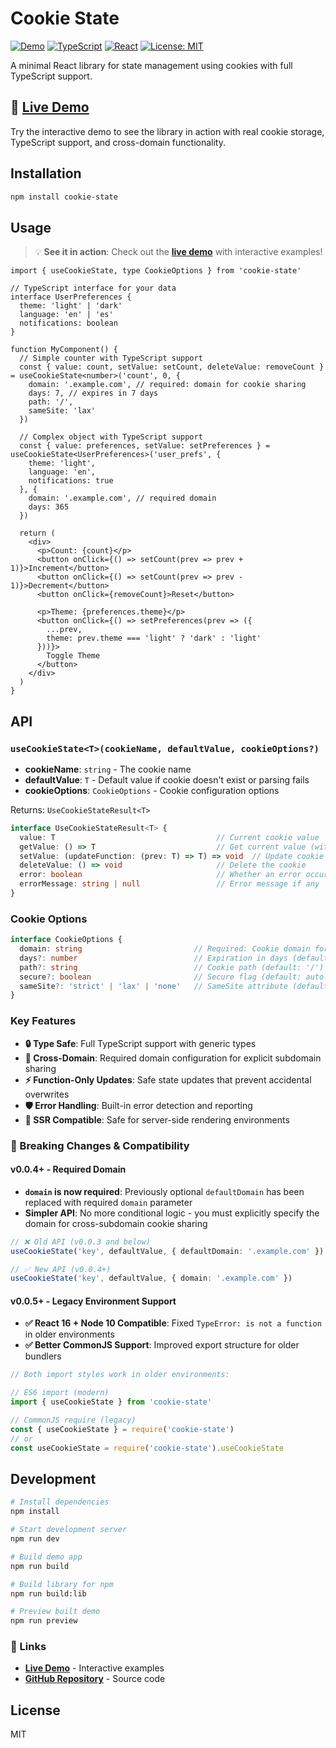 # Cookie State

[![Demo](https://img.shields.io/badge/demo-live-brightgreen.svg)](https://cookie-state.vercel.app/)
[![TypeScript](https://img.shields.io/badge/TypeScript-007ACC?logo=typescript&logoColor=white)](https://www.typescriptlang.org/)
[![React](https://img.shields.io/badge/React-20232A?logo=react&logoColor=61DAFB)](https://reactjs.org/)
[![License: MIT](https://img.shields.io/badge/License-MIT-yellow.svg)](https://opensource.org/licenses/MIT)

A minimal React library for state management using cookies with full TypeScript support.

## 🚀 [**Live Demo**](https://cookie-state.vercel.app/)

Try the interactive demo to see the library in action with real cookie storage, TypeScript support, and cross-domain functionality.

## Installation

```bash
npm install cookie-state
```

## Usage

> 💡 **See it in action**: Check out the [**live demo**](https://cookie-state.vercel.app/) with interactive examples!

```tsx
import { useCookieState, type CookieOptions } from 'cookie-state'

// TypeScript interface for your data
interface UserPreferences {
  theme: 'light' | 'dark'
  language: 'en' | 'es'
  notifications: boolean
}

function MyComponent() {
  // Simple counter with TypeScript support
  const { value: count, setValue: setCount, deleteValue: removeCount } = useCookieState<number>('count', 0, {
    domain: '.example.com', // required: domain for cookie sharing
    days: 7, // expires in 7 days
    path: '/',
    sameSite: 'lax'
  })

  // Complex object with TypeScript support  
  const { value: preferences, setValue: setPreferences } = useCookieState<UserPreferences>('user_prefs', {
    theme: 'light',
    language: 'en', 
    notifications: true
  }, {
    domain: '.example.com', // required domain
    days: 365
  })

  return (
    <div>
      <p>Count: {count}</p>
      <button onClick={() => setCount(prev => prev + 1)}>Increment</button>
      <button onClick={() => setCount(prev => prev - 1)}>Decrement</button>
      <button onClick={removeCount}>Reset</button>
      
      <p>Theme: {preferences.theme}</p>
      <button onClick={() => setPreferences(prev => ({ 
        ...prev, 
        theme: prev.theme === 'light' ? 'dark' : 'light' 
      }))}>
        Toggle Theme
      </button>
    </div>
  )
}
```

## API

### `useCookieState<T>(cookieName, defaultValue, cookieOptions?)`

- **cookieName**: `string` - The cookie name
- **defaultValue**: `T` - Default value if cookie doesn't exist or parsing fails  
- **cookieOptions**: `CookieOptions` - Cookie configuration options

Returns: `UseCookieStateResult<T>`

```typescript
interface UseCookieStateResult<T> {
  value: T                                    // Current cookie value
  getValue: () => T                           // Get current value (with error handling)
  setValue: (updateFunction: (prev: T) => T) => void  // Update cookie (function-only)
  deleteValue: () => void                     // Delete the cookie
  error: boolean                              // Whether an error occurred
  errorMessage: string | null                 // Error message if any
}
```

### Cookie Options

```typescript
interface CookieOptions {
  domain: string                         // Required: Cookie domain for sharing across subdomains
  days?: number                          // Expiration in days (default: 365)
  path?: string                          // Cookie path (default: '/')
  secure?: boolean                       // Secure flag (default: auto-detect based on protocol)
  sameSite?: 'strict' | 'lax' | 'none'   // SameSite attribute (default: 'lax')
}
```

### Key Features

- **🔒 Type Safe**: Full TypeScript support with generic types
- **🍪 Cross-Domain**: Required domain configuration for explicit subdomain sharing  
- **⚡ Function-Only Updates**: Safe state updates that prevent accidental overwrites
- **🛡️ Error Handling**: Built-in error detection and reporting
- **🔄 SSR Compatible**: Safe for server-side rendering environments

### 🚨 Breaking Changes & Compatibility

#### v0.0.4+ - Required Domain
- **`domain` is now required**: Previously optional `defaultDomain` has been replaced with required `domain` parameter
- **Simpler API**: No more conditional logic - you must explicitly specify the domain for cross-subdomain cookie sharing

```typescript
// ❌ Old API (v0.0.3 and below)
useCookieState('key', defaultValue, { defaultDomain: '.example.com' })

// ✅ New API (v0.0.4+)
useCookieState('key', defaultValue, { domain: '.example.com' })
```

#### v0.0.5+ - Legacy Environment Support
- **✅ React 16 + Node 10 Compatible**: Fixed `TypeError: is not a function` in older environments
- **✅ Better CommonJS Support**: Improved export structure for older bundlers

```javascript
// Both import styles work in older environments:

// ES6 import (modern)
import { useCookieState } from 'cookie-state'

// CommonJS require (legacy)
const { useCookieState } = require('cookie-state')
// or
const useCookieState = require('cookie-state').useCookieState
```

## Development

```bash
# Install dependencies
npm install

# Start development server
npm run dev

# Build demo app 
npm run build

# Build library for npm
npm run build:lib

# Preview built demo
npm run preview
```

### 🔗 Links
- **[Live Demo](https://cookie-state.vercel.app/)** - Interactive examples
- **[GitHub Repository](https://github.com/d-arken/cookie-state)** - Source code

## License

MIT

